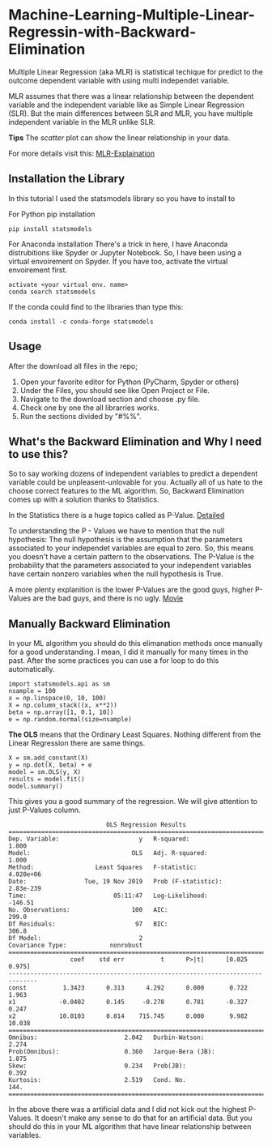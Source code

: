 # Machine-Learning-Multiple-Linear-Regressin-with-Backward-Elimination

Multiple Linear Regression (aka MLR) is statistical techique for predict to the outcome dependent variable with using multi independet variable. 

MLR assumes that there was a linear relationship between the dependent variable and the independent variable like as Simple Linear Regression (SLR). But the main differences between SLR and MLR, you have multiple independent variable in the MLR unlike SLR. 

**Tips** The *scatter* plot can show the linear relationship in your data.

For more details visit this: [MLR-Explaination](https://www.investopedia.com/terms/m/mlr.asp)

## Installation the Library
In this tutorial I used the statsmodels library so you have to install to

For Python pip installation
```
pip install statsmodels
```
For Anaconda installation
There's a trick in here, I have Anaconda distrubitions like Spyder or Jupyter Notebook. So, I have been using a virtual envoirement on Spyder. İf you have too, activate the virtual envoirement first.
```
activate <your virtual env. name>
conda search statsmodels
```
If the conda could find to the libraries than type this:
```
conda install -c conda-forge statsmodels
```
## Usage
After the download all files in the repo;
1. Open your favorite editor for Python (PyCharm, Spyder or others)
2. Under the Files, you should see like Open Project or File.
3. Navigate to the download section and choose .py file.
4. Check one by one the all librarries works.
5. Run the sections divided by "#%%".

## What's the Backward Elimination and Why I need to use this?
So to say working dozens of independent variables to predict a dependent variable could be unpleasent-unlovable for you. Actually all of us hate to the choose correct features to the ML algorithm. So, Backward Elimination comes up with a solution thanks to Statistics.  

In the Statistics there is a huge topics called as P-Value. [Detailed](https://www.youtube.com/watch?v=KS6KEWaoOOE)

To understanding the P - Values we have to mention that the null hypothesis: The null hypothesis is the assumption that the parameters associated to your independet variables are equal to zero. So, this means you doesn't have a certain pattern to the observations. The P-Value is the probability that the parameters associated to your independent variables have certain nonzero variables when the null hypothesis is True.

A more plenty explanition is the lower P-Values are the good guys, higher P-Values are the bad guys, and there is no ugly. [Movie](https://www.imdb.com/title/tt0060196/)

## Manually Backward Elimination
In your ML algorithm you should do this elimanation methods once manually for a good understanding. I mean, I did it manually for many times in the past. After the some practices you can use a for loop to do this automatically.

```
import statsmodels.api as sm
nsample = 100
x = np.linspace(0, 10, 100)
X = np.column_stack((x, x**2))
beta = np.array([1, 0.1, 10])
e = np.random.normal(size=nsample)
```

**The OLS** means that the Ordinary Least Squares. Nothing different from the Linear Regression there are same things.

```
X = sm.add_constant(X)
y = np.dot(X, beta) + e
model = sm.OLS(y, X)
results = model.fit()
model.summary()
```

This gives you a good summary of the regression. We will give attention to just P-Values column. 

```
                           OLS Regression Results
==============================================================================
Dep. Variable:                      y   R-squared:                       1.000
Model:                            OLS   Adj. R-squared:                  1.000
Method:                 Least Squares   F-statistic:                 4.020e+06
Date:                Tue, 19 Nov 2019   Prob (F-statistic):          2.83e-239
Time:                        05:11:47   Log-Likelihood:                -146.51
No. Observations:                 100   AIC:                             299.0
Df Residuals:                      97   BIC:                             306.8
Df Model:                           2
Covariance Type:            nonrobust
==============================================================================
                 coef    std err          t      P>|t|      [0.025      0.975]
------------------------------------------------------------------------------
const          1.3423      0.313      4.292      0.000       0.722       1.963
x1            -0.0402      0.145     -0.278      0.781      -0.327       0.247
x2            10.0103      0.014    715.745      0.000       9.982      10.038
==============================================================================
Omnibus:                        2.042   Durbin-Watson:                   2.274
Prob(Omnibus):                  0.360   Jarque-Bera (JB):                1.875
Skew:                           0.234   Prob(JB):                        0.392
Kurtosis:                       2.519   Cond. No.                         144.
==============================================================================
```

In the above there was a artificial data and I did not kick out the highest P-Values. It doesn't make any sense to do that for an artificial data. But you should do this in your ML algorithm that have linear relationship between variables.
